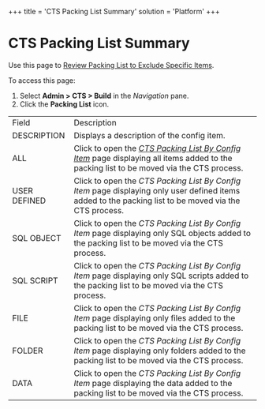 +++
title = 'CTS Packing List Summary'
solution = 'Platform'
+++

# CTS Packing List Summary

<div class="use">

Use this page to [Review Packing List to Exclude Specific
Items](../Use_Cases/Review_Packing_List_to_Exclude_Specific_Items).

</div>

To access this page:

1.  Select **Admin \> CTS \> Build** in the *Navigation* pane.
2.  Click the **Packing List**
icon.

|              |                                                                                                                                                                                      |
| ------------ | ------------------------------------------------------------------------------------------------------------------------------------------------------------------------------------ |
| Field        | Description                                                                                                                                                                          |
| DESCRIPTION  | Displays a description of the config item.                                                                                                                                           |
| ALL          | Click to open the *[CTS Packing List By Config Item](CTS%20Packing%20List%20Config%20Item)* page displaying all items added to the packing list to be moved via the CTS process. |
| USER DEFINED | Click to open the *CTS Packing List By Config Item* page displaying only user defined items added to the packing list to be moved via the CTS process.                               |
| SQL OBJECT   | Click to open the *CTS Packing List By Config Item* page displaying only SQL objects added to the packing list to be moved via the CTS process.                                      |
| SQL SCRIPT   | Click to open the *CTS Packing List By Config Item* page displaying only SQL scripts added to the packing list to be moved via the CTS process.                                      |
| FILE         | Click to open the *CTS Packing List By Config Item* page displaying only files added to the packing list to be moved via the CTS process.                                            |
| FOLDER       | Click to open the *CTS Packing List By Config Item* page displaying only folders added to the packing list to be moved via the CTS process.                                          |
| DATA         | Click to open the *CTS Packing List By Config Item* page displaying the data added to the packing list to be moved via the CTS process.                                              |
